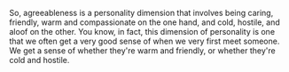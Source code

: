 So, agreeableness is a personality dimension that involves being caring,
friendly, warm and compassionate on the one hand, and cold, hostile, and aloof
on the other. You know, in fact, this dimension of personality is one that we
often get a very good sense of when we very first meet someone. We get a sense
of whether they're warm and friendly, or whether they're cold and hostile.
